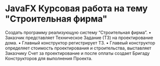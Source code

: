 # JavaFX Курсовая работа на тему "Строительная фирма"
Создать программу реализующую систему “Строительная фирма”.
•	Заказчик представляет Техническое Задание (ТЗ) на проектирование дома. 
•	Главный конструктор регистрирует ТЗ.
•	Главеый конструктор определяет стоимость проектирования и строительства, выставляет Заказчику Счет за проектирование и после оплаты создает Бригаду Конструкторов для выполнения Проекта.
